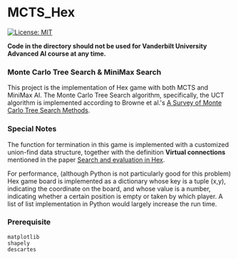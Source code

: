 # MCTS_Hex
[![License: MIT](https://img.shields.io/badge/License-MIT-yellow.svg)](https://opensource.org/licenses/MIT)

**__Code in the directory should not be used for Vanderbilt University Advanced AI course at any time.__**

### Monte Carlo Tree Search & MiniMax Search

This project is the implementation of Hex game with both MCTS and MiniMax AI. The Monte Carlo Tree Search algorithm, specifically, the UCT algorithm is implemented according to Browne et al.'s [A Survey of Monte Carlo Tree Search Methods](http://www.cameronius.com/cv/mcts-survey-master.pdf).

### Special Notes

The function for termination in this game is implemented with a customized union-find data structure, together with the definition **Virtual connections** mentioned in the paper [Search and evaluation in Hex](http://www.cs.cornell.edu/~adith/docs/y_hex.pdf).

For performance, (although Python is not particularly good for this problem) Hex game board is implemented as a dictionary whose key is a tuple (x,y), indicating the coordinate on the board, and whose value is a number, indicating whether a certain position is empty or taken by which player. A list of list implementation in Python would largely increase the run time.

### Prerequisite

```
matplotlib
shapely
descartes
```